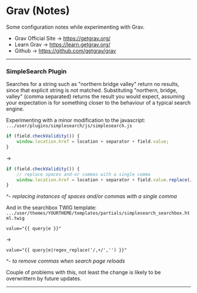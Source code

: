 # Grav (Notes)

Some configuration notes while experimenting with Grav.

* Grav Official Site -> https://getgrav.org/
* Learn Grav -> https://learn.getgrav.org/
* Github -> https://github.com/getgrav/grav

-----

### SimpleSearch Plugin

Searches for a string such as "northern bridge valley" return no results, since that explicit string is not matched. Substituting "northern, bridge, valley" (comma separated) returns the result you would expect, assuming your expectation is for something closer to the behaviour of a typical search engine.

Experimenting with a minor modification to the javascript: `.../user/plugins/simplesearch/js/simplesearch.js`

```javascript
if (field.checkValidity()) {
    window.location.href = location + separator + field.value;
}
```
->  
```javascript
if (field.checkValidity()) {
    // replace spaces and-or commas with a single comma
    window.location.href = location + separator + field.value.replace(/[\s,]+/g,",");
}
```
^- *replacing instances of spaces and/or commas with a single comma*

And in the searchbox TWIG template: `.../user/themes/YOURTHEME/templates/partials/simplesearch_searchbox.html.twig`

```twig
value="{{ query|e }}"
```
->  
```twig
value="{{ query|e|regex_replace('/,+/','') }}"
```
^- *to remove commas when search page reloads*

Couple of problems with this, not least the change is likely to be overwrittern by future updates.

-----

